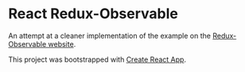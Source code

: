 # React Redux-Observable

An attempt at a cleaner implementation of the example on the [Redux-Observable website](https://redux-observable.js.org/).

This project was bootstrapped with [Create React App](https://github.com/facebook/create-react-app).
